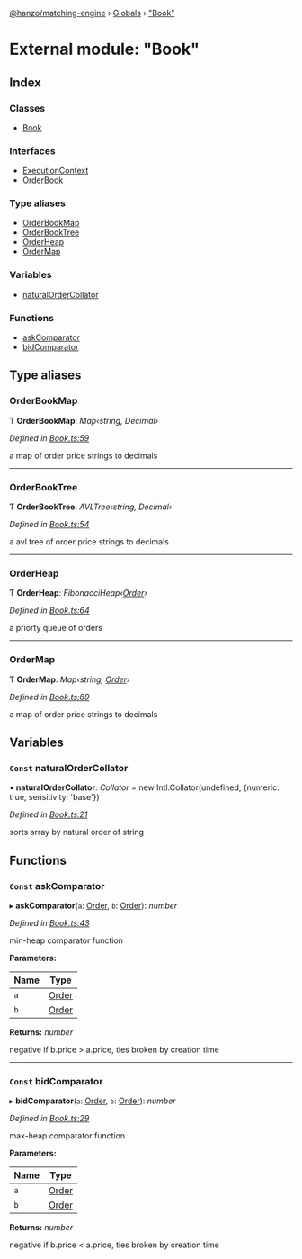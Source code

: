 [@hanzo/matching-engine](../README.md) › [Globals](../globals.md) › ["Book"](_book_.md)

# External module: "Book"

## Index

### Classes

* [Book](../classes/_book_.book.md)

### Interfaces

* [ExecutionContext](../interfaces/_book_.executioncontext.md)
* [OrderBook](../interfaces/_book_.orderbook.md)

### Type aliases

* [OrderBookMap](_book_.md#orderbookmap)
* [OrderBookTree](_book_.md#orderbooktree)
* [OrderHeap](_book_.md#orderheap)
* [OrderMap](_book_.md#ordermap)

### Variables

* [naturalOrderCollator](_book_.md#const-naturalordercollator)

### Functions

* [askComparator](_book_.md#const-askcomparator)
* [bidComparator](_book_.md#const-bidcomparator)

## Type aliases

###  OrderBookMap

Ƭ **OrderBookMap**: *Map‹string, Decimal›*

*Defined in [Book.ts:59](https://github.com/hanzoai/matching-engine/blob/37043cf/src/Book.ts#L59)*

a map of order price strings to decimals

___

###  OrderBookTree

Ƭ **OrderBookTree**: *AVLTree‹string, Decimal›*

*Defined in [Book.ts:54](https://github.com/hanzoai/matching-engine/blob/37043cf/src/Book.ts#L54)*

a avl tree of order price strings to decimals

___

###  OrderHeap

Ƭ **OrderHeap**: *FibonacciHeap‹[Order](../classes/_order_.order.md)›*

*Defined in [Book.ts:64](https://github.com/hanzoai/matching-engine/blob/37043cf/src/Book.ts#L64)*

a priorty queue of orders

___

###  OrderMap

Ƭ **OrderMap**: *Map‹string, [Order](../classes/_order_.order.md)›*

*Defined in [Book.ts:69](https://github.com/hanzoai/matching-engine/blob/37043cf/src/Book.ts#L69)*

a map of order price strings to decimals

## Variables

### `Const` naturalOrderCollator

• **naturalOrderCollator**: *Collator* =  new Intl.Collator(undefined, {numeric: true, sensitivity: 'base'})

*Defined in [Book.ts:21](https://github.com/hanzoai/matching-engine/blob/37043cf/src/Book.ts#L21)*

sorts array by natural order of string

## Functions

### `Const` askComparator

▸ **askComparator**(`a`: [Order](../classes/_order_.order.md), `b`: [Order](../classes/_order_.order.md)): *number*

*Defined in [Book.ts:43](https://github.com/hanzoai/matching-engine/blob/37043cf/src/Book.ts#L43)*

min-heap comparator function

**Parameters:**

Name | Type |
------ | ------ |
`a` | [Order](../classes/_order_.order.md) |
`b` | [Order](../classes/_order_.order.md) |

**Returns:** *number*

negative if b.price > a.price, ties broken by creation time

___

### `Const` bidComparator

▸ **bidComparator**(`a`: [Order](../classes/_order_.order.md), `b`: [Order](../classes/_order_.order.md)): *number*

*Defined in [Book.ts:29](https://github.com/hanzoai/matching-engine/blob/37043cf/src/Book.ts#L29)*

max-heap comparator function

**Parameters:**

Name | Type |
------ | ------ |
`a` | [Order](../classes/_order_.order.md) |
`b` | [Order](../classes/_order_.order.md) |

**Returns:** *number*

negative if b.price < a.price, ties broken by creation time
